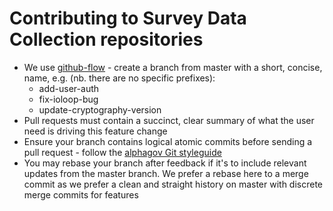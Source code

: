 Contributing to Survey Data Collection repositories
===================================================

* We use [github-flow](http://scottchacon.com/2011/08/31/github-flow.html) - create a branch from master with a short, concise, name, e.g. (nb. there are no specific prefixes):
    * add-user-auth
    * fix-ioloop-bug
    * update-cryptography-version
* Pull requests must contain a succinct, clear summary of what the user need is driving this feature change
* Ensure your branch contains logical atomic commits before sending a pull request - follow the [alphagov Git styleguide](https://github.com/alphagov/styleguides/blob/master/git.md)
* You may rebase your branch after feedback if it's to include relevant updates from the master branch. We prefer a rebase here to a merge commit as we
prefer a clean and straight history on master with discrete merge commits for features
